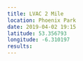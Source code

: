 ```yaml
---
title: LVAC 2 Mile
location: Phoenix Park
date: 2019-04-02 19:15
latitude: 53.356793
longitude: -6.310197
results:
---
```

